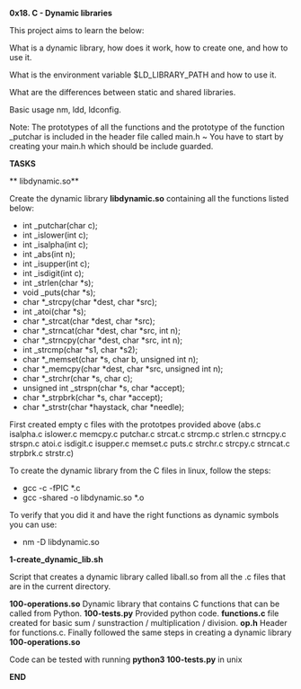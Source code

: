 **0x18. C - Dynamic libraries**

This project aims to learn the below:

What is a dynamic library, how does it work, how to create one, and how to use it.

What is the environment variable $LD_LIBRARY_PATH and how to use it.

What are the differences between static and shared libraries.

Basic usage nm, ldd, ldconfig.

Note: The prototypes of all the functions and the prototype of the function _putchar is included in the header file called main.h ~ You have to start by creating your main.h which should be include guarded.

**TASKS**

** libdynamic.so**
 
Create the dynamic library **libdynamic.so** containing all the functions listed below:
- int _putchar(char c);
- int _islower(int c);
- int _isalpha(int c);
- int _abs(int n);
- int _isupper(int c);
- int _isdigit(int c);
- int _strlen(char *s);
- void _puts(char *s);
- char *_strcpy(char *dest, char *src);
- int _atoi(char *s);
- char *_strcat(char *dest, char *src);
- char *_strncat(char *dest, char *src, int n);
- char *_strncpy(char *dest, char *src, int n);
- int _strcmp(char *s1, char *s2);
- char *_memset(char *s, char b, unsigned int n);
- char *_memcpy(char *dest, char *src, unsigned int n);
- char *_strchr(char *s, char c);
- unsigned int _strspn(char *s, char *accept);
- char *_strpbrk(char *s, char *accept);
- char *_strstr(char *haystack, char *needle);

First created empty c files with the prototpes provided above (abs.c   isalpha.c  islower.c  memcpy.c  putchar.c  strcat.c  strcmp.c  strlen.c   strncpy.c  strspn.c atoi.c  isdigit.c  isupper.c  memset.c  puts.c  strchr.c  strcpy.c  strncat.c  strpbrk.c  strstr.c)

To create the dynamic library from the C files in linux, follow the steps:
- gcc -c -fPIC *.c
- gcc -shared -o libdynamic.so *.o

To verify that you did it and have the right functions as dynamic symbols you can use:
- nm -D libdynamic.so

**1-create_dynamic_lib.sh**
  
Script that creates a dynamic library called liball.so from all the .c files that are in the current directory.

**100-operations.so**
Dynamic library that contains C functions that can be called from Python. **100-tests.py** Provided python code. **functions.c**  file created for basic sum / sunstraction / multiplication / division. **op.h** Header for functions.c. Finally followed the same steps in creating a dynamic library **100-operations.so**

Code can be tested with running **python3 100-tests.py** in unix

**END**

